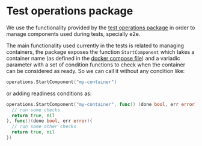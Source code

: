# Test operations package

We use the functionality provided by the [test operations package] in order to
manage components used during tests, specially e2e.

The main functionality used currently in the tests is related to managing
containers, the package exposes the function `StartComponent` which takes a
container name (as defined in the [docker compose file]) and a variadic parameter
with a set of condition functions to check when the container can be considered
as ready. So we can call it without any condition like:
```go
operations.StartComponent("my-container")
```
or adding readiness conditions as:
```go
operations.StartComponent("my-container", func() (done bool, err error){
  // run some checks
  return true, nil
}, func()(done bool, err error){
  // run some other checks
  return true, nil
})
```

[test operations package]: ../../test/operations/
[docker compose file]: ../../docker-compose.yml
